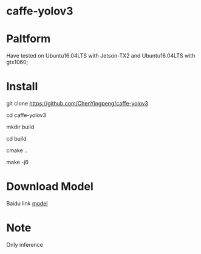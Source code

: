 # caffe-yolov3
# Paltform
Have tested on Ubuntu16.04LTS with Jetson-TX2 and Ubuntu16.04LTS with gtx1060;

# Install
git clone https://github.com/ChenYingpeng/caffe-yolov3

cd caffe-yolov3

mkdir build

cd build

cmake ..

make -j6


# Download Model

Baidu link [model](https://pan.baidu.com/s/1yiCrnmsOm0hbweJBiiUScQ)


# Note

Only inference
